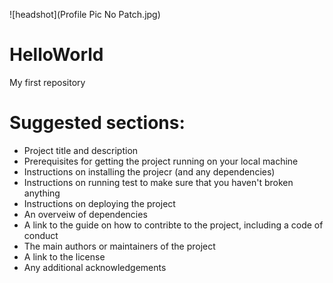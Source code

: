 ![headshot](Profile Pic No Patch.jpg)
# HelloWorld
My first repository

# Suggested sections:
- Project title and description
- Prerequisites for getting the project running on your local machine
- Instructions on installing the projecr (and any dependencies)
- Instructions on running test to make sure that you haven't broken anything
- Instructions on deploying the project
- An overveiw of dependencies
- A link to the guide on how to contribte to the project, including a code of conduct
- The main authors or maintainers of the project
- A link to the license
- Any additional acknowledgements

